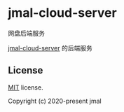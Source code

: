 # jmal-cloud-server
网盘后端服务

 [jmal-cloud-server](https://github.com/jamebal/jmal-cloud-view) 的后端服务
 
 ## License
 
 [MIT](https://github.com/jamebal/jmal-cloud-server/blob/master/LICENSE) license.
 
 Copyright (c) 2020-present jmal

